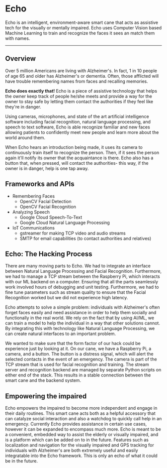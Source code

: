 # Echo
Echo is an intelligent, environment-aware smart cane that acts as assistive tech for the visually or mentally impaired. Echo uses Computer Vision based Machine Learning to train and recognize the faces it sees an match them with names. 
___
## Overview

Over 5 million Americans are living with Alzheimer's. In fact, 1 in 10 people of age 65 and older has Alzheimer's or dementia. Often, those afflicted will have trouble remembering names from faces and recalling memories.

**Echo does exactly that!** Echo is a piece of assistive technology that helps the owner keep track of people he/she meets and provide a way for the owner to stay safe by letting them contact the authorities if they feel like they're in danger.

Using cameras, microphones, and state of the art artificial intelligence software including facial recognition, natural language processing, and speech to text software, Echo is able recognize familiar and new faces allowing patients to confidently meet new people and learn more about the world around them.

When Echo hears an introduction being made, it uses its camera to continuously train itself to recognize the person. Then, if it sees the person again it'll notify its owner that the acquaintance is there. Echo also has a button that, when pressed, will contact the authorities- this way, if the owner is in danger, help is one tap away.

## Frameworks and APIs
* Remembering Faces
  * OpenCV Facial Detection
  * OpenCV Facial Recognition
* Analyzing Speech
  * Google Cloud Speech-To-Text
  * Google Cloud Natural Language Processing
* IoT Communications
  * gstreamer for making TCP video and audio streams
  * SMTP for email capabilities (to contact authorities and relatives)

## Echo: The Hacking Process

There are many moving parts to Echo. We had to integrate an interface between Natural Language Processing and Facial Recognition. Furthermore, we had to manage a TCP stream between the Raspberry Pi, which interacts with our ML backend on a computer. Ensuring that all the parts seamlessly work involved hours of debugging and unit testing. Furthermore, we had to fine tune parameters such as stream quality to ensure that the Facial Recognition worked but we did not experience high latency.

Echo attempts to solve a simple problem: individuals with Alzheimer's often forget faces easily and need assistance in order to help them socially and functionally in the real world. We rely on the fact that by using AI/ML, we can train a model to help the individual in a way that other solutions cannot. By integrating this with technology like Natural Language Processing, we can create natural interfaces to an important problem.

We wanted to make sure that the form factor of our hack could be experience just by looking at it. On our cane, we have a Raspberry Pi, a camera, and a button. The button is a distress signal, which will alert the selected contacts in the event of an emergency. The camera is part of the TCP stream that is used for facial recognition and training. The stream server and recognition backend are managed by separate Python scripts on either end of the stack. This results in a stable connection between the smart cane and the backend system.

## Empowering the impaired

Echo empowers the impaired to become more independent and engage in their daily routines. This smart cane acts both as a helpful accessory that can catalyze social interaction and also a watchdog to quickly call help in an emergency. Currently Echo provides assistance in certain use cases, however it can be expanded to encompass much more. Echo is meant to be a convenient, embedded way to assist the elderly or visually impaired, and is a platform which can be added on to in the future. Features such as localization and navigation for the visually impaired and GPS tracking for individuals with Alzheimer's are both extremely useful and easily integratable into the Echo framework. This is only an echo of what it could be in the future.  


